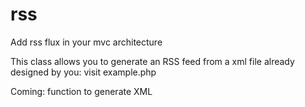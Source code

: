 # rss
Add rss flux in your mvc architecture

This class allows you to generate an RSS feed from a xml file already designed by you: visit example.php

Coming: function to generate XML

